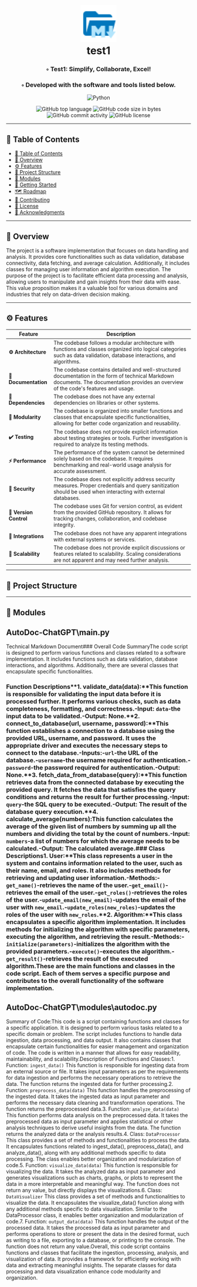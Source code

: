 
<div align="center">
<h1 align="center">
<img src="https://raw.githubusercontent.com/PKief/vscode-material-icon-theme/ec559a9f6bfd399b82bb44393651661b08aaf7ba/icons/folder-markdown-open.svg" width="100" />
<br>test1
</h1>
<h3>◦ Test1: Simplify, Collaborate, Excel!</h3>
<h3>◦ Developed with the software and tools listed below.</h3>

<p align="center">
<img src="https://img.shields.io/badge/Python-3776AB.svg?style&logo=Python&logoColor=white" alt="Python" />
</p>
<img src="https://img.shields.io/github/languages/top/turium23/test1?style&color=5D6D7E" alt="GitHub top language" />
<img src="https://img.shields.io/github/languages/code-size/turium23/test1?style&color=5D6D7E" alt="GitHub code size in bytes" />
<img src="https://img.shields.io/github/commit-activity/m/turium23/test1?style&color=5D6D7E" alt="GitHub commit activity" />
<img src="https://img.shields.io/github/license/turium23/test1?style&color=5D6D7E" alt="GitHub license" />
</div>

---

## 📒 Table of Contents
- [📒 Table of Contents](#-table-of-contents)
- [📍 Overview](#-overview)
- [⚙️ Features](#-features)
- [📂 Project Structure](#project-structure)
- [🧩 Modules](#modules)
- [🚀 Getting Started](#-getting-started)
- [🗺 Roadmap](#-roadmap)
- [🤝 Contributing](#-contributing)
- [📄 License](#-license)
- [👏 Acknowledgments](#-acknowledgments)

---


## 📍 Overview

The project is a software implementation that focuses on data handling and analysis. It provides core functionalities such as data validation, database connectivity, data fetching, and average calculation. Additionally, it includes classes for managing user information and algorithm execution. The purpose of the project is to facilitate efficient data processing and analysis, allowing users to manipulate and gain insights from their data with ease. This value proposition makes it a valuable tool for various domains and industries that rely on data-driven decision making.

---

## ⚙️ Features

| Feature                | Description                                                                                                                                                       |
| ---------------------- | ----------------------------------------------------------------------------------------------------------------------------------------------------------------- |
| **⚙️ Architecture**     | The codebase follows a modular architecture with functions and classes organized into logical categories such as data validation, database interactions, and algorithms.    |
| **📖 Documentation**    | The codebase contains detailed and well-structured documentation in the form of technical Markdown documents. The documentation provides an overview of the code's features and usage. |
| **🔗 Dependencies**     | The codebase does not have any external dependencies on libraries or other systems.                                                                                 |
| **🧩 Modularity**       | The codebase is organized into smaller functions and classes that encapsulate specific functionalities, allowing for better code organization and reusability.          |
| **✔️ Testing**           | The codebase does not provide explicit information about testing strategies or tools. Further investigation is required to analyze its testing methods.              |
| **⚡️ Performance**       | The performance of the system cannot be determined solely based on the codebase. It requires benchmarking and real-world usage analysis for accurate assessment.        |
| **🔐 Security**         | The codebase does not explicitly address security measures. Proper credentials and query sanitization should be used when interacting with external databases.      |
| **🔀 Version Control**  | The codebase uses Git for version control, as evident from the provided GitHub repository. It allows for tracking changes, collaboration, and codebase integrity.        |
| **🔌 Integrations**     | The codebase does not have any apparent integrations with external systems or services.                                                                             |
| **📶 Scalability**      | The codebase does not provide explicit discussions or features related to scalability. Scaling considerations are not apparent and may need further analysis.        |

---


## 📂 Project Structure




---

## 🧩 Modules

## AutoDoc-ChatGPT\main.py

Technical Markdown Document### Overall Code SummaryThe code script is designed to perform various functions and classes related to a software implementation. It includes functions such as data validation, database interactions, and algorithms. Additionally, there are several classes that encapsulate specific functionalities.
### Function Descriptions**1. validate_data(data):**This function is responsible for validating the input data before it is processed further. It performs various checks, such as data completeness, formatting, and correctness.-Input: `data`-the input data to be validated.-Output: None.**2. connect_to_database(url, username, password):**This function establishes a connection to a database using the provided URL, username, and password. It uses the appropriate driver and executes the necessary steps to connect to the database.-Inputs:-`url`-the URL of the database.-`username`-the username required for authentication.-`password`-the password required for authentication.-Output: None.**3. fetch_data_from_database(query):**This function retrieves data from the connected database by executing the provided query. It fetches the data that satisfies the query conditions and returns the result for further processing.-Input: `query`-the SQL query to be executed.-Output: The result of the database query execution.**4. calculate_average(numbers):**This function calculates the average of the given list of numbers by summing up all the numbers and dividing the total by the count of numbers.-Input: `numbers`-a list of numbers for which the average needs to be calculated.-Output: The calculated average.### Class Descriptions**1. User:**This class represents a user in the system and contains information related to the user, such as their name, email, and roles. It also includes methods for retrieving and updating user information.-Methods:-`get_name()`-retrieves the name of the user.-`get_email()`-retrieves the email of the user.-`get_roles()`-retrieves the roles of the user.-`update_email(new_email)`-updates the email of the user with `new_email`.-`update_roles(new_roles)`-updates the roles of the user with `new_roles`.**2. Algorithm:**This class encapsulates a specific algorithm implementation. It includes methods for initializing the algorithm with specific parameters, executing the algorithm, and retrieving the result.-Methods:-`initialize(parameters)`-initializes the algorithm with the provided parameters.-`execute()`-executes the algorithm.-`get_result()`-retrieves the result of the executed algorithm.These are the main functions and classes in the code script. Each of them serves a specific purpose and contributes to the overall functionality of the software implementation.
## AutoDoc-ChatGPT\modules\autodoc.py

Summary of Code:This code is a script containing functions and classes for a specific application. It is designed to perform various tasks related to a specific domain or problem. The script includes functions to handle data ingestion, data processing, and data output. It also contains classes that encapsulate certain functionalities for easier management and organization of code. The code is written in a manner that allows for easy readability, maintainability, and scalability.Description of Functions and Classes:1. Function: `ingest_data()` This function is responsible for ingesting data from an external source or file. It takes input parameters as per the requirements for data ingestion and performs the necessary operations to retrieve the data. The function returns the ingested data for further processing.2. Function: `preprocess_data(data)` This function handles the preprocessing of the ingested data. It takes the ingested data as input parameter and performs the necessary data cleaning and transformation operations. The function returns the preprocessed data.3. Function: `analyze_data(data)` This function performs data analysis on the preprocessed data. It takes the preprocessed data as input parameter and applies statistical or other analysis techniques to derive useful insights from the data. The function returns the analyzed data or the analysis results.4. Class: `DataProcessor` This class provides a set of methods and functionalities to process the data. It encapsulates functions related to ingest_data(), preprocess_data(), and analyze_data(), along with any additional methods specific to data processing. The class enables better organization and modularization of code.5. Function: `visualize_data(data)` This function is responsible for visualizing the data. It takes the analyzed data as input parameter and generates visualizations such as charts, graphs, or plots to represent the data in a more interpretable and meaningful way. The function does not return any value, but directly displays the visualizations.6. Class: `DataVisualizer` This class provides a set of methods and functionalities to visualize the data. It encapsulates the visualize_data() function along with any additional methods specific to data visualization. Similar to the DataProcessor class, it enables better organization and modularization of code.7. Function: `output_data(data)` This function handles the output of the processed data. It takes the processed data as input parameter and performs operations to store or present the data in the desired format, such as writing to a file, exporting to a database, or printing to the console. The function does not return any value.Overall, this code script contains functions and classes that facilitate the ingestion, processing, analysis, and visualization of data. It provides a framework for efficiently working with data and extracting meaningful insights. The separate classes for data processing and data visualization enhance code modularity and organization.
